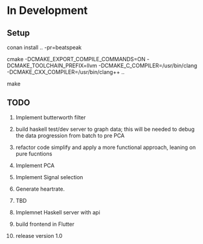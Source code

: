 # In Development

## Setup

conan install .. -pr=beatspeak

cmake -DCMAKE_EXPORT_COMPILE_COMMANDS=ON -DCMAKE_TOOLCHAIN_PREFIX=llvm -DCMAKE_C_COMPILER=/usr/bin/clang -DCMAKE_CXX_COMPILER=/usr/bin/clang++ ..

make

## TODO

1. Implement butterworth filter

2. build haskell test/dev server to graph data; this will be needed to debug the data progression from batch to pre PCA

3. refactor code simplify and apply a more functional approach, leaning on pure fucntions

4. Implement PCA

5. Implement Signal selection

6. Generate heartrate. 

7. TBD

8. Implemnet Haskell server with api

9. build frontend in Flutter

10. release version 1.0